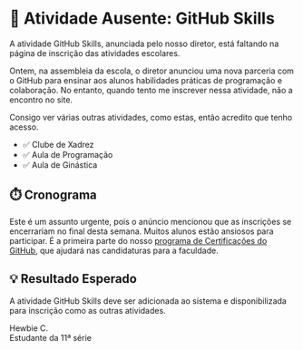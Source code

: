 # 🚨 Atividade Ausente: GitHub Skills  
   
A atividade GitHub Skills, anunciada pelo nosso diretor, está faltando na página de inscrição das atividades escolares.  
   
Ontem, na assembleia da escola, o diretor anunciou uma nova parceria com o GitHub para ensinar aos alunos habilidades práticas de programação e colaboração. No entanto, quando tento me inscrever nessa atividade, não a encontro no site.  
   
Consigo ver várias outras atividades, como estas, então acredito que tenho acesso.  
   
- ✅ Clube de Xadrez    
- ✅ Aula de Programação    
- ✅ Aula de Ginástica    
  
## ⏱️ Cronograma  
   
Este é um assunto urgente, pois o anúncio mencionou que as inscrições se encerrariam no final desta semana. Muitos alunos estão ansiosos para participar. É a primeira parte do nosso [programa de Certificações do GitHub](https://resources.github.com/learn/certifications/), que ajudará nas candidaturas para a faculdade.  
   
## 💡 Resultado Esperado  
   
A atividade GitHub Skills deve ser adicionada ao sistema e disponibilizada para inscrição como as outras atividades.  
   
Hewbie C.    
Estudante da 11ª série